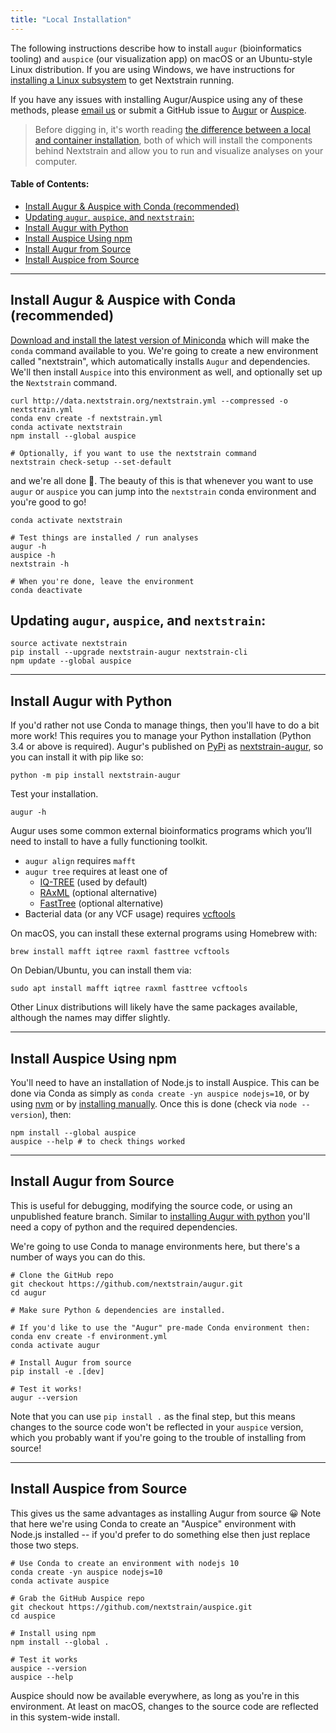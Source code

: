 ```yaml
---
title: "Local Installation"
---
```



The following instructions describe how to install `augur` (bioinformatics tooling) and `auspice` (our visualization app) on macOS or an Ubuntu-style Linux distribution.
If you are using Windows, we have instructions for [installing a Linux subsystem](/docs/getting-started/windows-help) to get Nextstrain running.

If you have any issues with installing Augur/Auspice using any of these methods, please [email us](mailto:hello@nextstrain.org) or submit a GitHub issue to [Augur](https://github.com/nextstrain/augur/issues) or [Auspice](https://github.com/nextstrain/auspice/issues).

> Before digging in, it's worth reading [the difference between a local and container installation](/docs/getting-started/local-vs-container-install), both of which will install the components behind Nextstrain and allow you to run and visualize analyses on your computer.



#### Table of Contents:
- [Install Augur & Auspice with Conda (recommended)](#install-augur--auspice-with-conda-recommended)
- [Updating `augur`, `auspice`, and `nextstrain`:](#updating-augur-auspice-and-nextstrain)
- [Install Augur with Python](#install-augur-with-python)
- [Install Auspice Using npm](#install-auspice-using-npm)
- [Install Augur from Source](#install-augur-from-source)
- [Install Auspice from Source](#install-auspice-from-source)



---
## Install Augur & Auspice with Conda (recommended)

[Download and install the latest version of Miniconda](https://conda.io/miniconda.html) which will make the `conda` command available to you.
We're going to create a new environment called "nextstrain", which automatically installs `Augur` and dependencies.
We'll then install `Auspice` into this environment as well, and optionally set up the `Nextstrain` command.


```
curl http://data.nextstrain.org/nextstrain.yml --compressed -o nextstrain.yml
conda env create -f nextstrain.yml
conda activate nextstrain
npm install --global auspice

# Optionally, if you want to use the nextstrain command
nextstrain check-setup --set-default
```

and we're all done 🙌.
The beauty of this is that whenever you want to use `augur` or `auspice` you can jump into the `nextstrain` conda environment and you're good to go!

```
conda activate nextstrain

# Test things are installed / run analyses
augur -h
auspice -h
nextstrain -h

# When you're done, leave the environment
conda deactivate
```


## Updating `augur`, `auspice`, and `nextstrain`:

```
source activate nextstrain
pip install --upgrade nextstrain-augur nextstrain-cli
npm update --global auspice
```

---

## Install Augur with Python

If you'd rather not use Conda to manage things, then you'll have to do a bit more work!
This requires you to manage your Python installation (Python 3.4 or above is required).
Augur's published on [PyPi](https://pypi.org/) as [nextstrain-augur](https://pypi.org/project/nextstrain-augur), so you can install it with pip like so:

```
python -m pip install nextstrain-augur
```

Test your installation.

```
augur -h
```

Augur uses some common external bioinformatics programs which you’ll need to install to have a fully functioning toolkit.
* `augur align` requires `mafft`
* `augur tree` requires at least one of
  * [IQ-TREE](http://www.iqtree.org/) (used by default)
  * [RAxML](https://sco.h-its.org/exelixis/web/software/raxml/) (optional alternative)
  * [FastTree](http://www.microbesonline.org/fasttree/) (optional alternative)
* Bacterial data (or any VCF usage) requires [vcftools](https://vcftools.github.io/)


On macOS, you can install these external programs using Homebrew with:

```
brew install mafft iqtree raxml fasttree vcftools
```

On Debian/Ubuntu, you can install them via:

```
sudo apt install mafft iqtree raxml fasttree vcftools
```

Other Linux distributions will likely have the same packages available, although the names may differ slightly.

---
## Install Auspice Using npm

You'll need to have an installation of Node.js to install Auspice. This can be done via Conda as simply as `conda create -yn auspice nodejs=10`, or by using [nvm](https://github.com/nvm-sh/nvm) or by [installing manually](https://nodesource.com/blog/installing-node-js-tutorial-using-nvm-on-mac-os-x-and-ubuntu/).
Once this is done (check via `node --version`), then:

```
npm install --global auspice
auspice --help # to check things worked
```

---
## Install Augur from Source

This is useful for debugging, modifying the source code, or using an unpublished feature branch.
Similar to [installing Augur with python](#install-augur-with-python) you'll need a copy of python and the required dependencies.

We're going to use Conda to manage environments here, but there's a number of ways you can do this.

```
# Clone the GitHub repo
git checkout https://github.com/nextstrain/augur.git
cd augur

# Make sure Python & dependencies are installed.

# If you'd like to use the "Augur" pre-made Conda environment then:
conda env create -f environment.yml
conda activate augur

# Install Augur from source
pip install -e .[dev]

# Test it works!
augur --version
```

Note that you can use `pip install .` as the final step, but this means changes to the source code won't be reflected in your `auspice` version, which you probably want if you're going to the trouble of installing from source!

---
## Install Auspice from Source

This gives us the same advantages as installing Augur from source 😀 Note that here we're using Conda to create an "Auspice" environment with Node.js installed -- if you'd prefer to do something else then just replace those two steps.


```
# Use Conda to create an environment with nodejs 10
conda create -yn auspice nodejs=10
conda activate auspice

# Grab the GitHub Auspice repo
git checkout https://github.com/nextstrain/auspice.git
cd auspice

# Install using npm
npm install --global .

# Test it works
auspice --version
auspice --help
```

Auspice should now be available everywhere, as long as you're in this environment.
At least on macOS, changes to the source code are reflected in this system-wide install.

